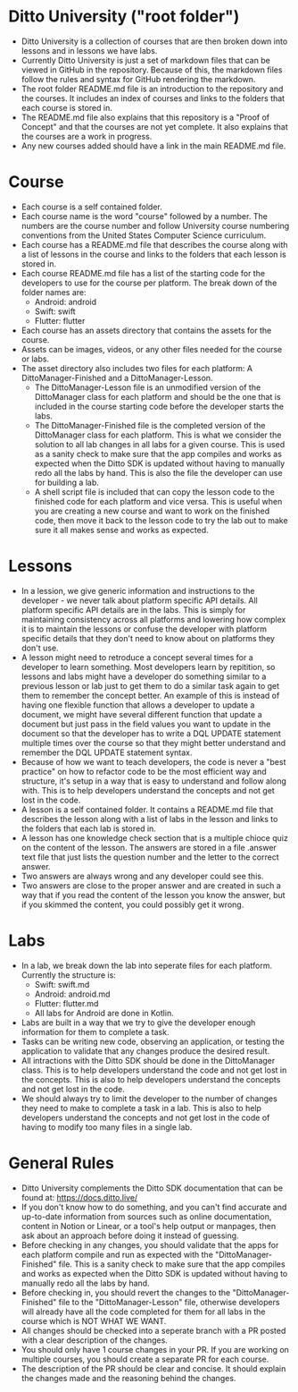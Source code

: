 # Ditto University ("root folder")
- Ditto University is a collection of courses that are then broken down into lessons and in lessons we have labs.  
- Currently Ditto University is just a set of markdown files that can be viewed in GitHub in the repository.  Because of this, the markdown files follow the rules and syntax for GitHub rendering the markdown.     
- The root folder README.md file is an introduction to the repository and the courses.  It includes an index of courses and links to the folders that each course is stored in. 
- The README.md file also explains that this repository is a "Proof of Concept" and that the courses are not yet complete.  It also explains that the courses are a work in progress.
- Any new courses added should have a link in the main README.md file.

# Course
- Each course is a self contained folder.  
- Each course name is the word "course" followed by a number.  The numbers are the course number and follow University course numbering conventions from the United States Computer Science curriculum. 
- Each course has a README.md file that describes the course along with a list of lessons in the course and links to the folders that each lesson is stored in.
- Each course README.md file has a list of the starting code for the developers to use for the course per platform. The break down of the folder names are:
	- Android: android
	- Swift: swift
	- Flutter: flutter
- Each course has an assets directory that contains the assets for the course. 
- Assets can be images, videos, or any other files needed for the course or labs.
- The asset directory also includes two files for each platform:  A DittoManager-Finished and a DittoManager-Lesson.  
  - The DittoManager-Lesson file is an unmodified version of the DittoManager class for each platform and should be the one that is included in the course starting code before the developer starts the labs.  
  - The DittoManager-Finished file is the completed version of the DittoManager class for each platform. This is what we consider the solution to all lab changes in all labs for a given course.  This is used as a sanity check to make sure that the app compiles and works as expected when the Ditto SDK is updated without having to manually redo all the labs by hand.  This is also the file the developer can use for building a lab.
  - A shell script file is included that can copy the lesson code to the finished code for each platform and vice versa.  This is useful when you are creating a new course and want to work on the finished code, then move it back to the lesson code to try the lab out to make sure it all makes sense and works as expected.

# Lessons
- In a lession, we give generic information and instructions to the developer - we never talk about platform specific API details.  All platform specific API details are in the labs.  This is simply for maintaining consistency across all platforms and lowering how complex it is to maintain the lessons or confuse the developer with platform specific details that they don't need to know about on platforms they don't use. 
- A lesson might need to retroduce a concept several times for a developer to learn something.  Most developers learn by repitition, so lessons and labs might have a developer do something similar to a previous lesson or lab just to get them to do a similar task again to get them to remember the concept better.  An example of this is instead of having one flexible function that allows a developer to update a document, we might have several different function that update a document but just pass in the field values you want to update in the document so that the developer has to write a DQL UPDATE statement multiple times over the course so that they might better understand and remember the DQL UPDATE statement syntax.  
- Because of how we want to teach developers, the code is never a "best practice" on how to refactor code to be the most efficient way and structure, it's setup in a way that is easy to understand and follow along with.  This is to help developers understand the concepts and not get lost in the code.
- A lesson is a self contained folder.  It contains a README.md file that describes the lesson along with a list of labs in the lesson and links to the folders that each lab is stored in.
- A lesson has one knowledge check section that is a multiple chioce quiz on the content of the lesson.  The answers are stored in a file .answer text file that just lists the question number and the letter to the correct answer.  
- Two answers are always wrong and any developer could see this.  
- Two answers are close to the proper answer and are created in such a way that if you read the content of the lesson you know the answer, but if you skimmed the content, you could possibly get it wrong. 

# Labs
- In a lab, we break down the lab into seperate files for each platform.  Currently the structure is:
  - Swift:  swift.md
  - Android: android.md
  - Flutter: flutter.md
  - All labs for Android are done in Kotlin.
- Labs are built in a way that we try to give the developer enough information for them to complete a task.
- Tasks can be writing new code, observing an application, or testing the application to validate that any changes produce the desired result. 
- All intractions with the Ditto SDK should be done in the DittoManager class.  This is to help developers understand the code and not get lost in the concepts.  This is also to help developers understand the concepts and not get lost in the code. 
- We should always try to limit the developer to the number of changes they need to make to complete a task in a lab.  This is also to help developers understand the concepts and not get lost in the code of having to modify too many files in a single lab. 

# General Rules
- Ditto University complements the Ditto SDK documentation that can be found at:  https://docs.ditto.live/
- If you don't know how to do something, and you can't find accurate and up-to-date information from sources such as online documentation, content in Notion or Linear, or a tool's help output or manpages, then ask about an approach before doing it instead of guessing.
- Before checking in any changes, you should validate that the apps for each platform compile and run as expected with the "DittoManager-Finished" file.  This is a sanity check to make sure that the app compiles and works as expected when the Ditto SDK is updated without having to manually redo all the labs by hand.
- Before checking in, you should revert the changes to the "DittoManager-Finished" file to the "DittoManager-Lesson" file, otherwise developers will already have all the code completed for them for all labs in the course which is NOT WHAT WE WANT. 
- All changes should be checked into a seperate branch with a PR posted with a clear description of the changes.
- You should only have 1 course changes in your PR.  If you are working on multiple courses, you should create a separate PR for each course.
- The description of the PR should be clear and concise.  It should explain the changes made and the reasoning behind the changes.  
